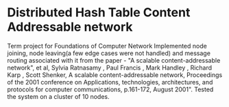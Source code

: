 # Distributed Hash Table Content Addressable network

Term project for Foundations of Computer Network
Implemented node joining, node leaving(a few edge cases were not handled) and message routing associated with it from the paper - "A scalable content-addressable network", et al, Sylvia Ratnasamy , Paul Francis , Mark Handley , Richard Karp , Scott Shenker, A scalable content-addressable network, Proceedings of the 2001 conference on Applications, technologies, architectures, and protocols for computer communications, p.161-172, August 2001". Tested the system on a cluster of 10 nodes.

